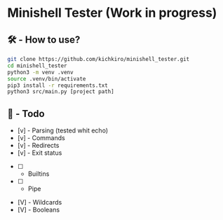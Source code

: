 # Minishell Tester (Work in progress)

## 🛠️ - How to use?

```bash
git clone https://github.com/kichkiro/minishell_tester.git
cd minishell_tester 
python3 -m venv .venv 
source .venv/bin/activate 
pip3 install -r requirements.txt 
python3 src/main.py [project path]
```

## 📝 - Todo

- [v] - Parsing (tested whit echo)
- [v] - Commands
- [v] - Redirects
- [v] - Exit status
- [ ] - Builtins
- [ ] - Pipe
- [V] - Wildcards
- [V] - Booleans
